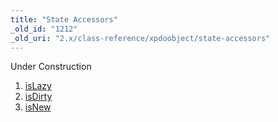 ```yaml
---
title: "State Accessors"
_old_id: "1212"
_old_uri: "2.x/class-reference/xpdoobject/state-accessors"
---
```


Under Construction

1. [isLazy](extending-modx/xpdo/class-reference/xpdoobject/state-accessors/islazy)
2. [isDirty](extending-modx/xpdo/class-reference/xpdoobject/state-accessors/isdirty)
3. [isNew](extending-modx/xpdo/class-reference/xpdoobject/state-accessors/isnew)